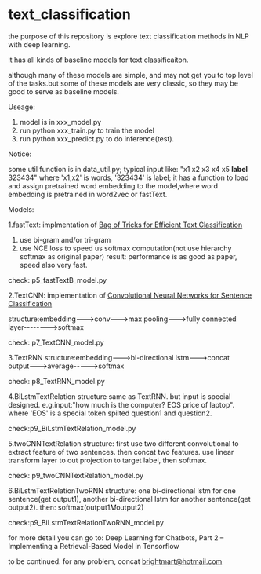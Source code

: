 # text_classification
the purpose of this repository is explore text classification methods in NLP with deep learning. 

it has all kinds of baseline models for text classificaiton.

although many of these models are simple, and may not get you to top level of the tasks.but some of these models are very classic, so they may be good to serve as baseline models.

Useage:

1) model is in xxx_model.py
2) run python xxx_train.py to train the model
3) run python xxx_predict.py to do inference(test).

Notice:

some util function is in data_util.py; 
typical input like: "x1 x2 x3 x4 x5 __label__ 323434" where 'x1,x2' is words, '323434' is label;
it has a function to load and assign pretrained word embedding to the model,where word embedding is pretrained in word2vec or fastText. 

Models:

1.fastText:  implmentation of <a href="https://arxiv.org/abs/1607.01759">Bag of Tricks for Efficient Text Classification</a>
1) use bi-gram and/or tri-gram
2) use NCE loss to speed us softmax computation(not use hierarchy softmax as original paper)
result: performance is as good as paper, speed also very fast.

check: p5_fastTextB_model.py

2.TextCNN: implementation of <a href="http://www.aclweb.org/anthology/D14-1181"> Convolutional Neural Networks for Sentence Classification </a>

structure:embedding--->conv--->max pooling--->fully connected layer-------->softmax

check: p7_TextCNN_model.py

3.TextRNN
structure:embedding--->bi-directional lstm--->concat output--->average----->softmax

check: p8_TextRNN_model.py

4.BiLstmTextRelation
structure same as TextRNN. but input is special designed. e.g.input:"how much is the computer? EOS price of laptop". where 'EOS' is a special
token spilted question1 and question2.

check:p9_BiLstmTextRelation_model.py

5.twoCNNTextRelation
structure: first use two different convolutional to extract feature of two sentences. then concat two features. use linear
transform layer to out projection to target label, then softmax.

check: p9_twoCNNTextRelation_model.py

6.BiLstmTextRelationTwoRNN
structure: one bi-directional lstm for one sentence(get output1), another bi-directional lstm for another sentence(get output2). then:
softmax(output1*M*output2)

check:p9_BiLstmTextRelationTwoRNN_model.py

for more detail you can go to: <a herf="http://www.wildml.com/2016/07/deep-learning-for-chatbots-2-retrieval-based-model-tensorflow/">Deep Learning for Chatbots, Part 2 – Implementing a Retrieval-Based Model in Tensorflow<a>

to be continued. for any problem, concat brightmart@hotmail.com

